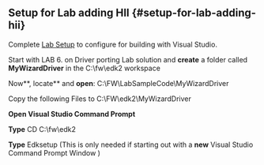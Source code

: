 ## Setup for Lab adding HII {#setup-for-lab-adding-hii}

Complete [Lab Setup](../lab_setup/README.md) to configure for building with Visual Studio.

Start with LAB 6\. on Driver porting Lab solution and **create** a folder called **MyWizardDriver** in the C:\fw\edk2 workspace

Now**, locate** and **open**: C:\FW\LabSampleCode\MyWizardDriver

Copy the following Files to C:\FW\edk2\MyWizardDriver

**Open Visual Studio Command Prompt**

**Type** CD C:\fw\edk2

**Type** Edksetup (This is only needed if starting out with a **new** Visual Studio Command Prompt Window )